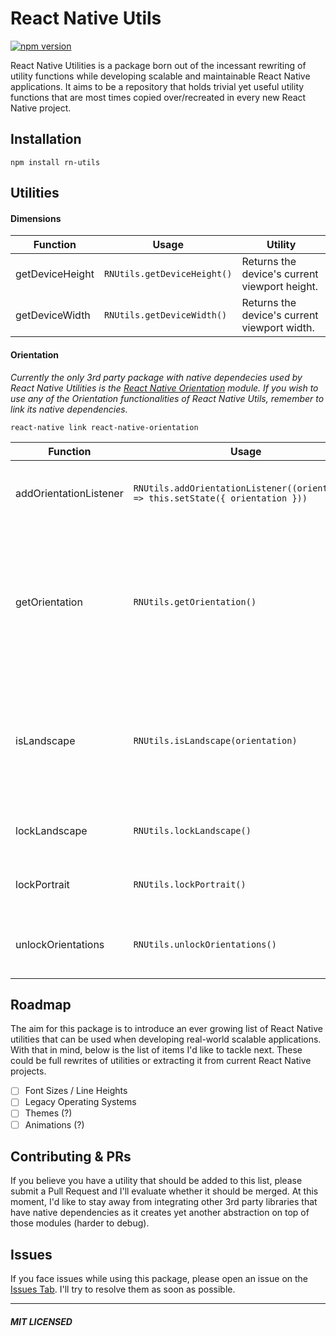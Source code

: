 # React Native Utils
[![npm version](https://badge.fury.io/js/rn-utils.svg)](https://badge.fury.io/js/rn-utils)

React Native Utilities is a package born out of the incessant rewriting of utility functions while developing scalable and maintainable React Native applications. It aims to be a repository that holds trivial yet useful utility functions that are most times copied over/recreated in every new React Native project.

## Installation
```
npm install rn-utils
```

## Utilities

#### Dimensions
|  Function | Usage | Utility |
|-----------|-------|---------|
| getDeviceHeight | `RNUtils.getDeviceHeight()` | Returns the device's current viewport height. |
| getDeviceWidth | `RNUtils.getDeviceWidth()` | Returns the device's current viewport width. |

#### Orientation
*Currently the only 3rd party package with native dependecies used by React Native Utilities is the [React Native Orientation](https://github.com/yamill/react-native-orientation) module. If you wish to use any of the Orientation functionalities of React Native Utils, remember to link its native dependencies.*
```
react-native link react-native-orientation
```

|  Function | Usage | Utility |
|-----------|-------|---------|
| addOrientationListener | `RNUtils.addOrientationListener((orientation) => this.setState({ orientation }))` | Creates an event listener that triggers whenever the orientation of the device changes. |
| getOrientation | `RNUtils.getOrientation()` | Function that returns the current device's orientation. It uses `getInitialOrientation` method from [React Native Orientation](https://github.com/yamill/react-native-orientation) module to allow for Async/Initial orientation checks. Orientation will either return LANDSCAPE or PORTRAIT. |
| isLandscape | `RNUtils.isLandscape(orientation)` | Helper that returns `true` if current device orientation is Landscape. The `orientation` argument must be passed. This is usually used with the `addOrientationListener` or `getOrientation` utility functions. |
| lockLandscape | `RNUtils.lockLandscape()` | Locks the device's viewport to the Landscape mode. Disables portrait. |
| lockPortrait | `RNUtils.lockPortrait()` | Locks the device's viewport to the Portrait mode. Disables landscape. |
| unlockOrientations | `RNUtils.unlockOrientations()` | Unlocks any previous locking behavior applied by `lockPortrait` or `lockLandscape`. |

## Roadmap
The aim for this package is to introduce an ever growing list of React Native utilities that can be used when developing real-world scalable applications. With that in mind, below is the list of items I'd like to tackle next. These could be full rewrites of utilities or extracting it from current React Native projects.

- [ ] Font Sizes / Line Heights
- [ ] Legacy Operating Systems
- [ ] Themes (?)
- [ ] Animations (?)

## Contributing & PRs
If you believe you have a utility that should be added to this list, please submit a Pull Request and I'll evaluate whether it should be merged. At this moment, I'd like to stay away from integrating other 3rd party libraries that have native dependencies as it creates yet another abstraction on top of those modules (harder to debug).

## Issues
If you face issues while using this package, please open an issue on the [Issues Tab](https://github.com/andrerfneves/rn-utils/issues). I'll try to resolve them as soon as possible.

----------

##### MIT LICENSED

